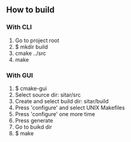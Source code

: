 ## How to build ##


### With CLI ###


1. Go to project root
2. $ mkdir build
3. cmake ../src
4. make


### With GUI ###


1. $ cmake-gui
2. Select source dir: sitar/src
3. Create and select build dir: sitar/build
4. Press 'configure' and select UNIX Makefiles
5. Press 'configure' one more time
6. Press generate
7. Go to buikd dir
9. $ make
